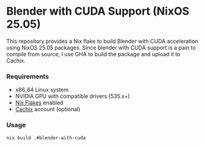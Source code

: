 # Blender with CUDA Support (NixOS 25.05)

This repository provides a Nix flake to build Blender with CUDA acceleration using NixOS 25.05 packages.
Since blender with CUDA support is a pain to compile from source, I use GHA to build the package and upload it to Cachix.

### Requirements
- x86_64 Linux system
- NVIDIA GPU with compatible drivers (535.x+)
- [Nix Flakes](https://nixos.wiki/wiki/Flakes) enabled
- [Cachix](https://www.cachix.org/) account (optional)

### Usage

```bash
nix build .#blender-with-cuda
```
